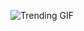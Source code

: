 
<!-- GIF_SECTION -->
![Trending GIF](https://media1.giphy.com/media/v1.Y2lkPThiYjIxNzcyZXh4eGR0N3E5ZjJjMHB3bnV3cWl4ZjExbXNiY3RheTRvbXNtN2IzNyZlcD12MV9naWZzX3NlYXJjaCZjdD1n/A06UFEx8jxEwU/giphy.gif)
<!-- END_GIF_SECTION -->
